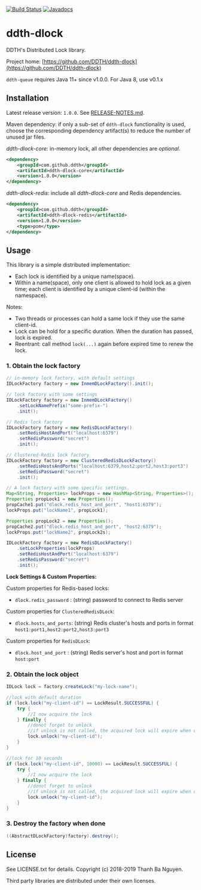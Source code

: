[![Build Status](https://travis-ci.org/DDTH/ddth-dlock.svg?branch=master)](https://travis-ci.org/DDTH/ddth-dlock) [![Javadocs](http://javadoc.io/badge/com.github.ddth/ddth-dlock-core.svg)](http://javadoc.io/doc/com.github.ddth/ddth-dlock-core)

# ddth-dlock

DDTH's Distributed Lock library.

Project home:
[https://github.com/DDTH/ddth-dlock](https://github.com/DDTH/ddth-dlock)

`ddth-queue` requires Java 11+ since v1.0.0. For Java 8, use v0.1.x

## Installation

Latest release version: `1.0.0`. See [RELEASE-NOTES.md](RELEASE-NOTES.md).

Maven dependency: if only a sub-set of `ddth-dlock` functionality is used, choose the corresponding
dependency artifact(s) to reduce the number of unused jar files.

*ddth-dlock-core*: in-memory lock, all other dependencies are *optional*.

```xml
<dependency>
	<groupId>com.github.ddth</groupId>
	<artifactId>ddth-dlock-core</artifactId>
	<version>1.0.0</version>
</dependency>
```

*ddth-dlock-redis*: include all *ddth-dlock-core* and Redis dependencies.

```xml
<dependency>
    <groupId>com.github.ddth</groupId>
    <artifactId>ddth-dlock-redis</artifactId>
    <version>1.0.0</version>
    <type>pom</type>
</dependency>
```

## Usage

This library is a simple distributed implementation:

- Each lock is identified by a unique name(space).
- Within a name(space), only one client is allowed to hold lock as a given time; each client is identified by a unique client-id (within the namespace).

Notes:

- Two threads or processes can hold a same lock if they use the same client-id.
- Lock can be hold for a specific duration. When the duration has passed, lock is expired.
- Reentrant: call method `lock(...)` again before expired time to renew the lock.


### 1. Obtain the lock factory

```java
// in-memory lock factory, with default settings
IDLockFactory factory = new InmemDLockFactory().init();

// lock factory with some settings
IDLockFactory factory = new InmemDLockFactory()
    .setLockNamePrefix("some-prefix-")
    .init();

// Redis lock factory
IDLockFactory factory = new RedisDLockFactory()
    .setRedisHostAndPort("localhost:6379")
    .setRedisPassword("secret")
    .init();

// Clustered-Redis lock factory
IDLockFactory factory = new ClusteredRedisDLockFactory()
    .setRedisHostsAndPorts("localhost:6379,host2:port2,host3:port3")
    .setRedisPassword("secret")
    .init();

// A lock factory with some specific settings.
Map<String, Properties> lockProps = new HashMap<String, Properties>();
Properties propLock1 = new Properties();
propCache1.put("dlock.redis_host_and_port", "host1:6379");
lockProps.put("lockName1", propLock1);

Properties propLock2 = new Properties();
propCache2.put("dlock.redis_host_and_port", "host2:6379");
lockProps.put("lockName2", propLock2s);

IDLockFactory factory = new RedisDLockFactory()
    .setLockProperties(lockProps)
    .setRedisHostAndPort("localhost:6379")
    .setRedisPassword("secret")
    .init();
```

**Lock Settings & Custom Properties:**

Custom properties for Redis-based locks:

- `dlock.redis_password` : (string) password to connect to Redis server

Custom properties for `ClusteredRedisDLock`:

- `dlock.hosts_and_ports`: (string) Redis cluster's hosts and ports in format `host1:port1,host2:port2,host3:port3`

Custom properties for `RedisDLock`:

- `dlock.host_and_port`  : (string) Redis server's host and port in format `host:port`

### 2. Obtain the lock object

```java
IDLock lock = factory.createLock("my-lock-name");

//lock with default duration
if (lock.lock("my-client-id") == LockResult.SUCCESSFUL) {
    try {
        //I now acquire the lock
    } finally {
        //donot forget to unlock
        //if unlock is not called, the acquired lock will expire when duration has passed
        lock.unlock("my-client-id");
    }
}

//lock for 10 seconds
if (lock.lock("my-client-id", 10000) == LockResult.SUCCESSFUL) {
    try {
        //I now acquire the lock
    } finally {
        //donot forget to unlock
        //if unlock is not called, the acquired lock will expire when duration has passed
        lock.unlock("my-client-id");
    }
}
```

### 3. Destroy the factory when done

```java
((AbstractDLockFactory)factory).destroy();
```

## License

See LICENSE.txt for details. Copyright (c) 2018-2019 Thanh Ba Nguyen.

Third party libraries are distributed under their own licenses.
